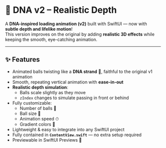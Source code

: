 # 🧬 DNA v2 – Realistic Depth

A **DNA-inspired loading animation (v2)** built with SwiftUI — now with **subtle depth and lifelike motion**!  
This version improves on the original by adding **realistic 3D effects** while keeping the smooth, eye-catching animation.

---

## ✨ Features

- Animated balls twisting like a **DNA strand** 🧬, faithful to the original v1 animation  
- Smooth, repeating vertical animation with **ease-in-out**  
- **Realistic depth simulation**:
  - Balls scale slightly as they move  
  - `zIndex` changes to simulate passing in front or behind  
- Fully customizable:
  - Number of balls 🎱  
  - Ball size 📏  
  - Animation speed ⏱  
  - Gradient colors 🌈  
- Lightweight & easy to integrate into any SwiftUI project  
- Fully contained in **`ContentView.swift`** — no extra setup required  
- Previewable in SwiftUI Previews 👀  

